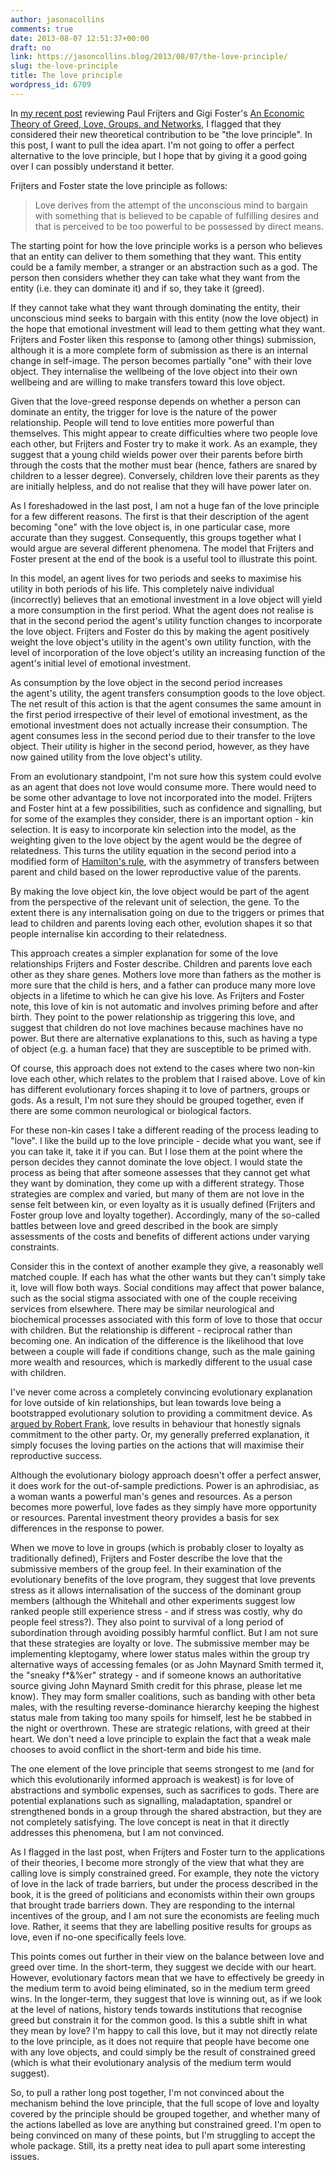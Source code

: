 ```yaml
---
author: jasonacollins
comments: true
date: 2013-08-07 12:51:37+00:00
draft: no
link: https://jasoncollins.blog/2013/08/07/the-love-principle/
slug: the-love-principle
title: The love principle
wordpress_id: 6709
---
```


In [my recent post](https://jasoncollins.blog/2013/08/an-economic-theory-of-greed-love-groups-and-networks/) reviewing Paul Frijters and Gigi Foster's [An Economic Theory of Greed, Love, Groups, and Networks](http://www.amazon.com/gp/product/B00BM4TI1K/ref=as_li_ss_tl?ie=UTF8&camp=1789&creative=390957&creativeASIN=B00BM4TI1K&linkCode=as2&tag=evolvieconom-20), I flagged that they considered their new theoretical contribution to be "the love principle". In this post, I want to pull the idea apart. I'm not going to offer a perfect alternative to the love principle, but I hope that by giving it a good going over I can possibly understand it better.

Frijters and Foster state the love principle as follows:



<blockquote>Love derives from the attempt of the unconscious mind to bargain with something that is believed to be capable of fulfilling desires and that is perceived to be too powerful to be possessed by direct means.</blockquote>



The starting point for how the love principle works is a person who believes that an entity can deliver to them something that they want. This entity could be a family member, a stranger or an abstraction such as a god. The person then considers whether they can take what they want from the entity (i.e. they can dominate it) and if so, they take it (greed).

If they cannot take what they want through dominating the entity, their unconscious mind seeks to bargain with this entity (now the love object) in the hope that emotional investment will lead to them getting what they want. Frijters and Foster liken this response to (among other things) submission, although it is a more complete form of submission as there is an internal change in self-image. The person becomes partially "one" with their love object. They internalise the wellbeing of the love object into their own wellbeing and are willing to make transfers toward this love object.

Given that the love-greed response depends on whether a person can dominate an entity, the trigger for love is the nature of the power relationship. People will tend to love entities more powerful than themselves. This might appear to create difficulties where two people love each other, but Frijters and Foster try to make it work. As an example, they suggest that a young child wields power over their parents before birth through the costs that the mother must bear (hence, fathers are snared by children to a lesser degree). Conversely, children love their parents as they are initially helpless, and do not realise that they will have power later on.

As I foreshadowed in the last post, I am not a huge fan of the love principle for a few different reasons. The first is that their description of the agent becoming "one" with the love object is, in one particular case, more accurate than they suggest. Consequently, this groups together what I would argue are several different phenomena. The model that Frijters and Foster present at the end of the book is a useful tool to illustrate this point.

In this model, an agent lives for two periods and seeks to maximise his utility in both periods of his life. This completely naive individual (incorrectly) believes that an emotional investment in a love object will yield a more consumption in the first period. What the agent does not realise is that in the second period the agent's utility function changes to incorporate the love object. Frijters and Foster do this by making the agent positively weight the love object's utility in the agent's own utility function, with the level of incorporation of the love object's utility an increasing function of the agent's initial level of emotional investment.

As consumption by the love object in the second period increases the agent's utility, the agent transfers consumption goods to the love object. The net result of this action is that the agent consumes the same amount in the first period irrespective of their level of emotional investment, as the emotional investment does not actually increase their consumption. The agent consumes less in the second period due to their transfer to the love object. Their utility is higher in the second period, however, as they have now gained utility from the love object's utility.

From an evolutionary standpoint, I'm not sure how this system could evolve as an agent that does not love would consume more. There would need to be some other advantage to love not incorporated into the model. Frijters and Foster hint at a few possibilities, such as confidence and signalling, but for some of the examples they consider, there is an important option - kin selection. It is easy to incorporate kin selection into the model, as the weighting given to the love object by the agent would be the degree of relatedness. This turns the utility equation in the second period into a modified form of [Hamilton's rule](http://en.wikipedia.org/wiki/W._D._Hamilton#Hamilton.27s_rule), with the asymmetry of transfers between parent and child based on the lower reproductive value of the parents.

By making the love object kin, the love object would be part of the agent from the perspective of the relevant unit of selection, the gene. To the extent there is any internalisation going on due to the triggers or primes that lead to children and parents loving each other, evolution shapes it so that people internalise kin according to their relatedness.

This approach creates a simpler explanation for some of the love relationships Frijters and Foster describe. Children and parents love each other as they share genes. Mothers love more than fathers as the mother is more sure that the child is hers, and a father can produce many more love objects in a lifetime to which he can give his love. As Frijters and Foster note, this love of kin is not automatic and involves priming before and after birth. They point to the power relationship as triggering this love, and suggest that children do not love machines because machines have no power. But there are alternative explanations to this, such as having a type of object (e.g. a human face) that they are susceptible to be primed with.

Of course, this approach does not extend to the cases where two non-kin love each other, which relates to the problem that I raised above. Love of kin has different evolutionary forces shaping it to love of partners, groups or gods. As a result, I'm not sure they should be grouped together, even if there are some common neurological or biological factors.

For these non-kin cases I take a different reading of the process leading to "love". I like the build up to the love principle - decide what you want, see if you can take it, take it if you can. But I lose them at the point where the person decides they cannot dominate the love object. I would state the process as being that after someone assesses that they cannot get what they want by domination, they come up with a different strategy. Those strategies are complex and varied, but many of them are not love in the sense felt between kin, or even loyalty as it is usually defined (Frijters and Foster group love and loyalty together). Accordingly, many of the so-called battles between love and greed described in the book are simply assessments of the costs and benefits of different actions under varying constraints.

Consider this in the context of another example they give, a reasonably well matched couple. If each has what the other wants but they can't simply take it, love will flow both ways. Social conditions may affect that power balance, such as the social stigma associated with one of the couple receiving services from elsewhere. There may be similar neurological and biochemical processes associated with this form of love to those that occur with children. But the relationship is different - reciprocal rather than becoming one. An indication of the difference is the likelihood that love between a couple will fade if conditions change, such as the male gaining more wealth and resources, which is markedly different to the usual case with children.

I've never come across a completely convincing evolutionary explanation for love outside of kin relationships, but lean towards love being a bootstrapped evolutionary solution to providing a commitment device. As [argued by Robert Frank](https://jasoncollins.blog/2012/06/franks-passions-within-reason/), love results in behaviour that honestly signals commitment to the other party. Or, my generally preferred explanation, it simply focuses the loving parties on the actions that will maximise their reproductive success.

Although the evolutionary biology approach doesn't offer a perfect answer, it does work for the out-of-sample predictions. Power is an aphrodisiac, as a woman wants a powerful man's genes and resources. As a person becomes more powerful, love fades as they simply have more opportunity or resources. Parental investment theory provides a basis for sex differences in the response to power.

When we move to love in groups (which is probably closer to loyalty as traditionally defined), Frijters and Foster describe the love that the submissive members of the group feel. In their examination of the evolutionary benefits of the love program, they suggest that love prevents stress as it allows internalisation of the success of the dominant group members (although the Whitehall and other experiments suggest low ranked people still experience stress - and if stress was costly, why do people feel stress?). They also point to survival of a long period of subordination through avoiding possibly harmful conflict. But I am not sure that these strategies are loyalty or love. The submissive member may be implementing kleptogamy, where lower status males within the group try alternative ways of accessing females (or as John Maynard Smith termed it, the "sneaky f*&%er" strategy - and if someone knows an authoritative source giving John Maynard Smith credit for this phrase, please let me know). They may form smaller coalitions, such as banding with other beta males, with the resulting reverse-dominance hierarchy keeping the highest status male from taking too many spoils for himself, lest he be stabbed in the night or overthrown. These are strategic relations, with greed at their heart. We don't need a love principle to explain the fact that a weak male chooses to avoid conflict in the short-term and bide his time.

The one element of the love principle that seems strongest to me (and for which this evolutionarily informed approach is weakest) is for love of abstractions and symbolic expenses, such as sacrifices to gods. There are potential explanations such as signalling, maladaptation, spandrel or strengthened bonds in a group through the shared abstraction, but they are not completely satisfying. The love concept is neat in that it directly addresses this phenomena, but I am not convinced.

As I flagged in the last post, when Frijters and Foster turn to the applications of their theories, I become more strongly of the view that what they are calling love is simply constrained greed. For example, they note the victory of love in the lack of trade barriers, but under the process described in the book, it is the greed of politicians and economists within their own groups that brought trade barriers down. They are responding to the internal incentives of the group, and I am not sure the economists are feeling much love. Rather, it seems that they are labelling positive results for groups as love, even if no-one specifically feels love.

This points comes out further in their view on the balance between love and greed over time. In the short-term, they suggest we decide with our heart. However, evolutionary factors mean that we have to effectively be greedy in the medium term to avoid being eliminated, so in the medium term greed wins. In the longer-term, they suggest that love is winning out, as if we look at the level of nations, history tends towards institutions that recognise greed but constrain it for the common good. Is this a subtle shift in what they mean by love? I'm happy to call this love, but it may not directly relate to the love principle, as it does not require that people have become one with any love objects, and could simply be the result of constrained greed (which is what their evolutionary analysis of the medium term would suggest).

So, to pull a rather long post together, I'm not convinced about the mechanism behind the love principle, that the full scope of love and loyalty covered by the principle should be grouped together, and whether many of the actions labelled as love are anything but constrained greed. I'm open to being convinced on many of these points, but I'm struggling to accept the whole package. Still, its a pretty neat idea to pull apart some interesting issues.
